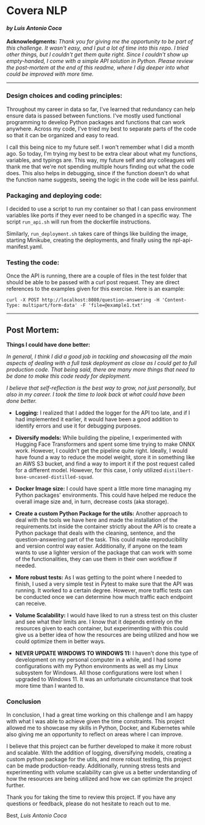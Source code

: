 
# Covera NLP 
#### *by Luis Antonio Coca*

**Acknowledgments:**
*Thank you for giving me the opportunity to be part of this challenge. It wasn't easy, and I put a lot of time into this repo. I tried other things, but I couldn't get them quite right. Since I couldn't show up empty-handed, I come with a simple API solution in Python. Please review the post-mortem at the end of this readme, where I dig deeper into what could be improved with more time.*

---
### Design choices and coding principles:
Throughout my career in data so far, I've learned that redundancy can help ensure data is passed between functions. I've mostly used functional programming to develop Python packages and functions that can work anywhere. Across my code, I've tried my best to separate parts of the code so that it can be organized and easy to read.

I call this being nice to my future self. I won't remember what I did a month ago. So today, I'm trying my best to be extra clear about what my functions, variables, and typings are. This way, my future self and any colleagues will thank me that we're not spending multiple hours finding out what the code does. This also helps in debugging, since if the function doesn't do what the function name suggests, seeing the logic in the code will be less painful.

### Packaging and deploying code:
I decided to use a script to run my container so that I can pass environment variables like ports if they ever need to be changed in a specific way. The script `run_api.sh` will run from the dockerfile instructions.

Similarly, `run_deployment.sh` takes care of things like building the image, starting Minikube, creating the deployments, and finally using the npl-api-manifest.yaml.

### Testing the code:
Once the API is running, there are a couple of files in the test folder that should be able to be passed with a curl post request. They are direct references to the examples given for this exercise. Here is an example:

`curl -X POST http://localhost:8080/question-answering -H 'Content-Type: multipart/form-data' -F 'file=@example1.txt'`

---
## Post Mortem:
**Things I could have done better:**

*In general, I think I did a good job in tackling and showcasing all the main aspects of dealing with a full task deployment as close as I could get to full production code. That being said, there are many more things that need to be done to make this code ready for deployment.*

*I believe that self-reflection is the best way to grow, not just personally, but also in my career. I took the time to look back at what could have been done better.*

- **Logging:** I realized that I added the logger for the API too late, and if I had implemented it earlier, it would have been a good addition to identify errors and use it for debugging purposes.

- **Diversify models:** While building the pipeline, I experimented with Hugging Face Transformers and spent some time trying to make ONNX work. However, I couldn't get the pipeline quite right. Ideally, I would have found a way to reduce the model weight, store it in something like an AWS S3 bucket, and find a way to import it if the post request called for a different model. However, for this case, I only utilized `distilbert-base-uncased-distilled-squad`.

- **Docker Image size:** I could have spent a little more time managing my Python packages' environments. This could have helped me reduce the overall image size and, in turn, decrease costs (aka storage).

- **Create a custom Python Package for the utils:** Another approach to deal with the tools we have here and made the installation of the requirements.txt inside the container strictly about the API is to create a Python package that deals with the cleaning, sentence, and the question-answering part of the task. This could make reproducibility and version control way easier. Additionally, if anyone on the team wants to use a lighter version of the package that can work with some of the functionalities, they can use them in their own workflow if needed.

- **More robust tests:** As I was getting to the point where I needed to finish, I used a very simple test in Pytest to make sure that the API was running. It worked to a certain degree. However, more traffic tests can be conducted once we can determine how much traffic each endpoint can receive.

- **Volume Scalability:** I would have liked to run a stress test on this cluster and see what their limits are. I know that it depends entirely on the resources given to each container, but experimenting with this could give us a better idea of how the resources are being utilized and how we could optimize them in better ways.

- **NEVER UPDATE WINDOWS TO WINDOWS 11:** I haven't done this type of development on my personal computer in a while, and I had some configurations with my Python environments as well as my Linux subsystem for Windows. All those configurations were lost when I upgraded to Windows 11. It was an unfortunate circumstance that took more time than I wanted to.

### Conclusion

In conclusion, I had a great time working on this challenge and I am happy with what I was able to achieve given the time constraints. This project allowed me to showcase my skills in Python, Docker, and Kubernetes while also giving me an opportunity to reflect on areas where I can improve.

I believe that this project can be further developed to make it more robust and scalable. With the addition of logging, diversifying models, creating a custom python package for the utils, and more robust testing, this project can be made production-ready. Additionally, running stress tests and experimenting with volume scalability can give us a better understanding of how the resources are being utilized and how we can optimize the project further.

Thank you for taking the time to review this project. If you have any questions or feedback, please do not hesitate to reach out to me.

Best,
*Luis Antonio Coca*